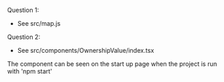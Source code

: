 Question 1:
 - See src/map.js

 Question 2:
 - See src/components/OwnershipValue/index.tsx

 The component can be seen on the start up page when the project is run with 'npm start'
 